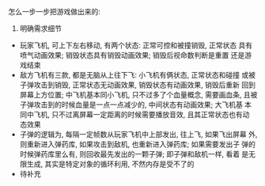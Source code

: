 怎么一步一步把游戏做出来的:
1. 明确需求细节
- 玩家飞机, 可上下左右移动, 有两个状态: 正常可控和被撞销毁, 正常状态
具有喷气动画效果; 销毁状态具有销毁动画效果; 销毁后视命数判断是重置
还是游戏结束
- 敌方飞机有三款, 都是无脑从上往下飞: 小飞机有俩状态, 正常状态和碰撞
或被子弹攻击到销毁, 正常状态无动画效果, 销毁状态有动画效果, 销毁后重新
回到屏幕上方位置; 中飞机基本同小飞机, 只不过多了个血量概念, 需要画血条,
且被子弹攻击到的时候血量是一点一点减少的, 中间状态有动画效果; 大飞机基
本同中飞机, 只不过离屏幕一定距离的时候需要播放音效, 且其正常状态也有动
态效果
- 子弹的逻辑为, 每隔一定帧数从玩家飞机中上部发出, 往上飞, 如果飞出屏幕
外, 则重新进入弹药库, 如果攻击到敌机, 也重新进入弹药库; 如果需要发出子
弹的时候弹药库里么有, 则回收最先发出的一颗子弹; 即子弹和敌机一样, 看着
是无限生成, 其实是特定对象的循环利用, 不然内存是受不了的
- 待补充